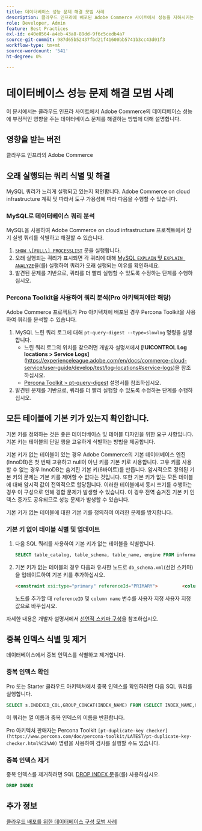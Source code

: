 ```yaml
---
title: 데이터베이스 성능 문제 해결 모범 사례
description: 클라우드 인프라에 배포된 Adobe Commerce 사이트에서 성능을 저하시키는 데이터베이스 문제를 해결하는 방법에 대해 알아봅니다.
role: Developer, Admin
feature: Best Practices
exl-id: e40e0564-a4eb-43a8-89dd-9f6c5cedb4a7
source-git-commit: 987d65b52437fbd21f41600bb5741b3cc43d01f3
workflow-type: tm+mt
source-wordcount: '541'
ht-degree: 0%

---
```


<!--Consider moving this topic to the Maintenance section-->

# 데이터베이스 성능 문제 해결 모범 사례

이 문서에서는 클라우드 인프라 사이트에서 Adobe Commerce의 데이터베이스 성능에 부정적인 영향을 주는 데이터베이스 문제를 해결하는 방법에 대해 설명합니다.

## 영향을 받는 버전

클라우드 인프라의 Adobe Commerce

## 오래 실행되는 쿼리 식별 및 해결

MySQL 쿼리가 느리게 실행되고 있는지 확인합니다. Adobe Commerce on cloud infrastructure 계획 및 따라서 도구 가용성에 따라 다음을 수행할 수 있습니다.

### MySQL로 데이터베이스 쿼리 분석

MySQL을 사용하여 Adobe Commerce on cloud infrastructure 프로젝트에서 장기 실행 쿼리를 식별하고 해결할 수 있습니다.

1. [`SHOW \[FULL\] PROCESSLIST`](https://dev.mysql.com/doc/refman/8.0/en/show-processlist.html) 문을 실행합니다.
1. 오래 실행되는 쿼리가 표시되면 각 쿼리에 대해 [MySQL `EXPLAIN` 및 `EXPLAIN ANALYZE`](https://mysqlserverteam.com/mysql-explain-analyze/)을(를) 실행하여 쿼리가 오래 실행되는 이유를 확인하세요.
1. 발견된 문제를 기반으로, 쿼리를 더 빨리 실행할 수 있도록 수정하는 단계를 수행하십시오.

### Percona Toolkit을 사용하여 쿼리 분석(Pro 아키텍처에만 해당)

Adobe Commerce 프로젝트가 Pro 아키텍처에 배포된 경우 Percona Toolkit을 사용하여 쿼리를 분석할 수 있습니다.

1. MySQL 느린 쿼리 로그에 대해 `pt-query-digest --type=slowlog` 명령을 실행합니다.
   * 느린 쿼리 로그의 위치를 찾으려면 개발자 설명서에서 **[!UICONTROL Log locations > Service Logs]**(https://experienceleague.adobe.com/en/docs/commerce-cloud-service/user-guide/develop/test/log-locations#service-logs)을 참조하십시오.
   * [Percona Toolkit > pt-query-digest](https://www.percona.com/doc/percona-toolkit/LATEST/pt-query-digest.html#pt-query-digest) 설명서를 참조하십시오.
1. 발견된 문제를 기반으로, 쿼리를 더 빨리 실행할 수 있도록 수정하는 단계를 수행하십시오.

## 모든 테이블에 기본 키가 있는지 확인합니다.

기본 키를 정의하는 것은 좋은 데이터베이스 및 테이블 디자인을 위한 요구 사항입니다. 기본 키는 테이블의 단일 행을 고유하게 식별하는 방법을 제공합니다.

기본 키가 없는 테이블이 있는 경우 Adobe Commerce의 기본 데이터베이스 엔진(InnoDB)은 첫 번째 고유하고 null이 아닌 키를 기본 키로 사용합니다. 고유 키를 사용할 수 없는 경우 InnoDB는 숨겨진 기본 키(6바이트)를 만듭니다. 암시적으로 정의된 기본 키의 문제는 기본 키를 제어할 수 없다는 것입니다. 또한 기본 키가 없는 모든 테이블에 대해 암시적 값이 전역적으로 할당됩니다. 이러한 테이블에서 동시 쓰기를 수행하는 경우 이 구성으로 인해 경합 문제가 발생할 수 있습니다. 이 경우 전역 숨겨진 기본 키 인덱스 증가도 공유되므로 성능 문제가 발생할 수 있습니다.

기본 키가 없는 테이블에 대한 기본 키를 정의하여 이러한 문제를 방지합니다.

### 기본 키 없이 테이블 식별 및 업데이트

1. 다음 SQL 쿼리를 사용하여 기본 키가 없는 테이블을 식별합니다.

   ```sql
   SELECT table_catalog, table_schema, table_name, engine FROM information_schema.tables        WHERE (table_catalog, table_schema, table_name) NOT IN (SELECT table_catalog, table_schema, table_name FROM information_schema.table_constraints  WHERE constraint_type = 'PRIMARY KEY') AND table_schema NOT IN ('information_schema', 'pg_catalog');    
   ```

1. 기본 키가 없는 테이블의 경우 다음과 유사한 노드로 `db_schema.xml`(선언 스키마)을 업데이트하여 기본 키를 추가하십시오.

   ```html
   <constraint xsi:type="primary" referenceId="PRIMARY">         <column name="id_column"/>     </constraint>    
   ```

   노드를 추가할 때 `referenceID` 및 `column name` 변수를 사용자 지정 사용자 지정 값으로 바꾸십시오.

자세한 내용은 개발자 설명서에서 [선언적 스키마 구성](https://developer.adobe.com/commerce/php/development/components/declarative-schema/configuration/)을 참조하십시오.

## 중복 인덱스 식별 및 제거

데이터베이스에서 중복 인덱스를 식별하고 제거합니다.

### 중복 인덱스 확인

Pro 또는 Starter 클라우드 아키텍처에서 중복 인덱스를 확인하려면 다음 SQL 쿼리를 실행합니다.

```sql
SELECT s.INDEXED_COL,GROUP_CONCAT(INDEX_NAME) FROM (SELECT INDEX_NAME,GROUP_CONCAT(CONCAT(TABLE_NAME,'.',COLUMN_NAME) ORDER BY CONCAT(SEQ_IN_INDEX,COLUMN_NAME)) 'INDEXED_COL' FROM INFORMATION_SCHEMA.STATISTICS WHERE TABLE_SCHEMA = 'db?' GROUP BY INDEX_NAME)as s GROUP BY INDEXED_COL HAVING COUNT(1)>1
```

이 쿼리는 열 이름과 중복 인덱스의 이름을 반환합니다.

Pro 아키텍처 판매자는 Percona Toolkit `[pt-duplicate-key checker](https://www.percona.com/doc/percona-toolkit/LATEST/pt-duplicate-key-checker.html%C2%A0)` 명령을 사용하여 검사를 실행할 수도 있습니다.

### 중복 인덱스 제거

중복 인덱스를 제거하려면 SQL [DROP INDEX 문](https://dev.mysql.com/doc/refman/8.0/en/drop-index.html)을(를) 사용하십시오.

```SQL
DROP INDEX
```

## 추가 정보

[클라우드 배포를 위한 데이터베이스 구성 모범 사례](../planning/database-on-cloud.md)
